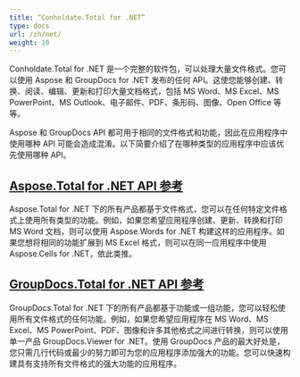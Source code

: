 ```yaml
---
title: “Conholdate.Total for .NET”
type: docs
url: /zh/net/
weight: 10
---
```


Conholdate.Total for .NET 是一个完整的软件包，可以处理大量文件格式。您可以使用 Aspose 和 GroupDocs for .NET 发布的任何 API。这使您能够创建、转换、阅读、编辑、更新和打印大量文档格式，包括 MS Word、MS Excel、MS PowerPoint、MS Outlook、电子邮件、PDF、条形码、图像、Open Office 等等。 

Aspose 和 GroupDocs API 都可用于相同的文件格式和功能，因此在应用程序中使用哪种 API 可能会造成混淆。以下简要介绍了在哪种类型的应用程序中应该优先使用哪种 API。

## [Aspose.Total for .NET API 参考](/aspose-total-for-net/)

Aspose.Total for .NET 下的所有产品都基于文件格式，您可以在任何特定文件格式上使用所有类型的功能。例如，如果您希望应用程序创建、更新、转换和打印 MS Word 文档，则可以使用 Aspose.Words for .NET 构建这样的应用程序。如果您想将相同的功能扩展到 MS Excel 格式，则可以在同一应用程序中使用 Aspose.Cells for .NET，依此类推。

## [GroupDocs.Total for .NET API 参考](/groupdocs-total-for-net/)

GroupDocs.Total for .NET 下的所有产品都基于功能或一组功能，您可以轻松使用所有文件格式的任何功能。例如，如果您希望应用程序在 MS Word、MS Excel、MS PowerPoint、PDF、图像和许多其他格式之间进行转换，则可以使用单一产品 GroupDocs.Viewer for .NET。使用 GroupDocs 产品的最大好处是，您只需几行代码或最少的努力即可为您的应用程序添加强大的功能。您可以快速构建具有支持所有文件格式的强大功能的应用程序。
